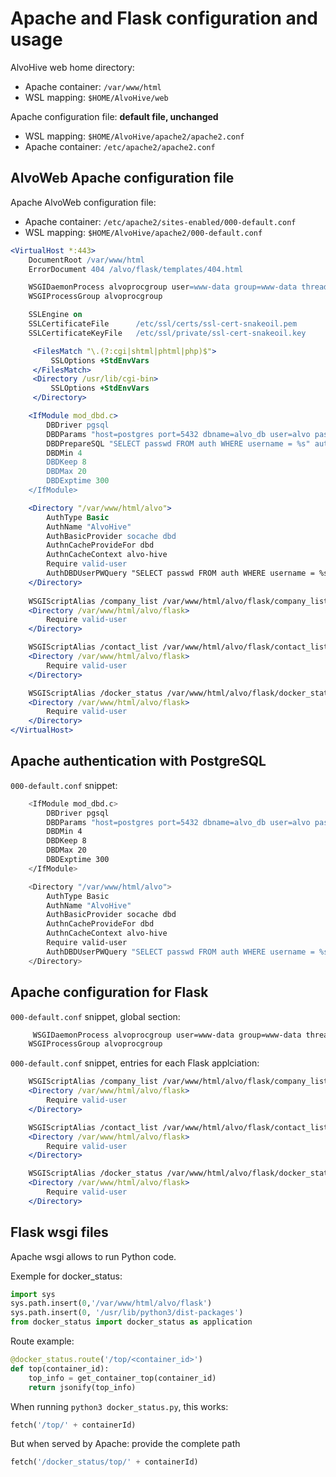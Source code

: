 # Apache and Flask configuration and usage

AlvoHive web home directory: 
* Apache container: `/var/www/html`
* WSL mapping: `$HOME/AlvoHive/web`

Apache configuration file: **default file, unchanged**
* WSL mapping: `$HOME/AlvoHive/apache2/apache2.conf`
* Apache container: `/etc/apache2/apache2.conf`



## AlvoWeb Apache configuration file
Apache AlvoWeb configuration file:
* Apache container: `/etc/apache2/sites-enabled/000-default.conf`
* WSL mapping: `$HOME/AlvoHive/apache2/000-default.conf`

```apache
<VirtualHost *:443>
    DocumentRoot /var/www/html
    ErrorDocument 404 /alvo/flask/templates/404.html 

    WSGIDaemonProcess alvoprocgroup user=www-data group=www-data threads=5 python-home=/var/www/html/alvo/flask/flask-venv
    WSGIProcessGroup alvoprocgroup

    SSLEngine on
    SSLCertificateFile      /etc/ssl/certs/ssl-cert-snakeoil.pem
    SSLCertificateKeyFile   /etc/ssl/private/ssl-cert-snakeoil.key

     <FilesMatch "\.(?:cgi|shtml|phtml|php)$">
         SSLOptions +StdEnvVars
     </FilesMatch>
     <Directory /usr/lib/cgi-bin>
         SSLOptions +StdEnvVars
     </Directory>

    <IfModule mod_dbd.c>
        DBDriver pgsql
        DBDParams "host=postgres port=5432 dbname=alvo_db user=alvo password=alvo"
        DBDPrepareSQL "SELECT passwd FROM auth WHERE username = %s" authn_query
        DBDMin 4
        DBDKeep 8
        DBDMax 20
        DBDExptime 300
    </IfModule>

    <Directory "/var/www/html/alvo">
        AuthType Basic
        AuthName "AlvoHive"
        AuthBasicProvider socache dbd
        AuthnCacheProvideFor dbd
        AuthnCacheContext alvo-hive
        Require valid-user
        AuthDBDUserPWQuery "SELECT passwd FROM auth WHERE username = %s"
    </Directory>
    
    WSGIScriptAlias /company_list /var/www/html/alvo/flask/company_list.wsgi
    <Directory /var/www/html/alvo/flask>
        Require valid-user
    </Directory>

    WSGIScriptAlias /contact_list /var/www/html/alvo/flask/contact_list.wsgi
    <Directory /var/www/html/alvo/flask>
        Require valid-user
    </Directory>

    WSGIScriptAlias /docker_status /var/www/html/alvo/flask/docker_status.wsgi
    <Directory /var/www/html/alvo/flask>
        Require valid-user
    </Directory>
</VirtualHost>
```

## Apache authentication with PostgreSQL

`000-default.conf` snippet:
```bash
    <IfModule mod_dbd.c>
        DBDriver pgsql
        DBDParams "host=postgres port=5432 dbname=alvo_db user=alvo password=alvo"
        DBDMin 4
        DBDKeep 8
        DBDMax 20
        DBDExptime 300
    </IfModule>

    <Directory "/var/www/html/alvo">
        AuthType Basic
        AuthName "AlvoHive"
        AuthBasicProvider socache dbd
        AuthnCacheProvideFor dbd
        AuthnCacheContext alvo-hive
        Require valid-user
        AuthDBDUserPWQuery "SELECT passwd FROM auth WHERE username = %s"
    </Directory>
```

## Apache configuration for Flask

`000-default.conf` snippet, global section:
```bash
     WSGIDaemonProcess alvoprocgroup user=www-data group=www-data threads=5 python-home=/var/www/html/alvo/flask/flask-venv
    WSGIProcessGroup alvoprocgroup
```

`000-default.conf` snippet, entries for each Flask applciation:
```apache
    WSGIScriptAlias /company_list /var/www/html/alvo/flask/company_list.wsgi
    <Directory /var/www/html/alvo/flask>
        Require valid-user
    </Directory>

    WSGIScriptAlias /contact_list /var/www/html/alvo/flask/contact_list.wsgi
    <Directory /var/www/html/alvo/flask>
        Require valid-user
    </Directory>

    WSGIScriptAlias /docker_status /var/www/html/alvo/flask/docker_status.wsgi
    <Directory /var/www/html/alvo/flask>
        Require valid-user
    </Directory>
```

## Flask wsgi files
Apache wsgi allows to run Python code.

Exemple for docker_status:
```python
import sys
sys.path.insert(0,'/var/www/html/alvo/flask')
sys.path.insert(0, '/usr/lib/python3/dist-packages')
from docker_status import docker_status as application
```

Route example:
```python
@docker_status.route('/top/<container_id>')
def top(container_id):
    top_info = get_container_top(container_id)
    return jsonify(top_info)
```

When running `python3 docker_status.py`, this works:
```python
fetch('/top/' + containerId)
```

But when served by Apache: provide the complete path
```python
fetch('/docker_status/top/' + containerId)
```




